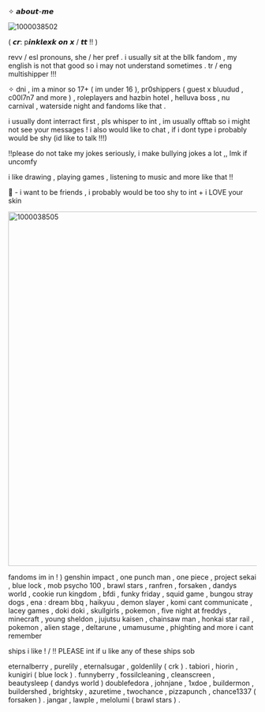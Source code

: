   ✧ 𝙖𝙗𝙤𝙪𝙩-𝙢𝙚

![1000038502](https://github.com/user-attachments/assets/c1f1af1e-1c4e-42fa-826b-65e23d00a849)


( 𝙘𝙧: p𝙞𝙣𝙠𝙡𝙚𝙭𝙠 𝙤𝙣 𝙭 / 𝙩𝙩 !! )

revv / esl pronouns, she / her pref . i usually sit at the bllk fandom , my english is not that good so i may not understand sometimes . tr / eng multishipper !!!


✧ dni , im a minor so 17+ ( im under 16 ), pr0shippers ( guest x bluudud , c00l7n7 and more ) , roleplayers and hazbin hotel , helluva boss , nu carnival , waterside night and fandoms like that .


i usually dont interract first , pls whisper to int , im usually offtab so i might not see your messages !
i also would like to chat , if i dont type i probably would be shy (id like to talk !!!)

!!please do not take my jokes seriously, i make bullying jokes a lot ,, lmk if uncomfy


i like drawing , playing games , listening to music and more like that !!


👑 - i want to be friends , i probably would be too shy to int + i LOVE your skin


<img width="597" height="719" alt="1000038505" src="https://github.com/user-attachments/assets/f1ea903b-6bba-49f5-a6f1-69884126bfc0" />


fandoms im in ! ) genshin impact , one punch man , one piece , project sekai , blue lock , mob psycho 100 , brawl stars , ranfren , forsaken , dandys world , cookie run kingdom , bfdi , funky friday , squid game , bungou stray dogs , ena : dream bbq , haikyuu , demon slayer , komi cant communicate , lacey games , doki doki , skullgirls , pokemon , five night at freddys , minecraft , young sheldon , jujutsu kaisen , chainsaw man , honkai star rail , pokemon , alien stage , deltarune , umamusume , phighting and more i cant remember




ships i like ! / !! PLEASE int if u like any of these ships sob

eternalberry , purelily , eternalsugar , goldenlily ( crk ) .
tabiori , hiorin , kunigiri ( blue lock ) .
funnyberry , fossilcleaning , cleanscreen , beautysleep ( dandys world )
doublefedora , johnjane , 1xdoe , buildermon , buildershed , brightsky , azuretime , twochance , pizzapunch , chance1337 ( forsaken ) .
jangar , lawple , melolumi ( brawl stars ) .
